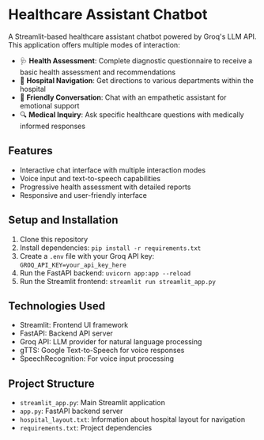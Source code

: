 # Healthcare Assistant Chatbot

A Streamlit-based healthcare assistant chatbot powered by Groq's LLM API. This application offers multiple modes of interaction:

- 🩺 **Health Assessment**: Complete diagnostic questionnaire to receive a basic health assessment and recommendations
- 🏥 **Hospital Navigation**: Get directions to various departments within the hospital
- 💬 **Friendly Conversation**: Chat with an empathetic assistant for emotional support
- 🔍 **Medical Inquiry**: Ask specific healthcare questions with medically informed responses

## Features

- Interactive chat interface with multiple interaction modes
- Voice input and text-to-speech capabilities
- Progressive health assessment with detailed reports
- Responsive and user-friendly interface

## Setup and Installation

1. Clone this repository
2. Install dependencies: `pip install -r requirements.txt`
3. Create a `.env` file with your Groq API key: `GROQ_API_KEY=your_api_key_here`
4. Run the FastAPI backend: `uvicorn app:app --reload`
5. Run the Streamlit frontend: `streamlit run streamlit_app.py`

## Technologies Used

- Streamlit: Frontend UI framework
- FastAPI: Backend API server
- Groq API: LLM provider for natural language processing
- gTTS: Google Text-to-Speech for voice responses
- SpeechRecognition: For voice input processing

## Project Structure

- `streamlit_app.py`: Main Streamlit application
- `app.py`: FastAPI backend server
- `hospital_layout.txt`: Information about hospital layout for navigation
- `requirements.txt`: Project dependencies